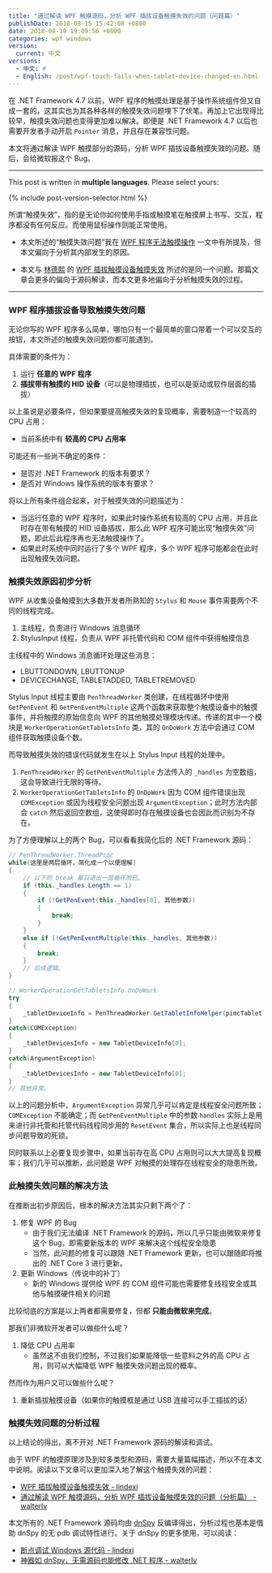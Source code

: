```yaml
---
title: "通过解读 WPF 触摸源码，分析 WPF 插拔设备触摸失效的问题（问题篇）"
publishDate: 2018-08-15 15:42:08 +0800
date: 2018-08-19 19:09:56 +0800
categories: wpf windows
version:
  current: 中文
versions:
  - 中文: #
  - English: /post/wpf-touch-fails-when-tablet-device-changed-en.html
---
```


在 .NET Framework 4.7 以前，WPF 程序的触摸处理是基于操作系统组件但又自成一套的，这其实也为其各种各样的触摸失效问题埋下了伏笔。再加上它出现得比较早，触摸失效问题也变得更加难以解决。即便是 .NET Framework 4.7 以后也需要开发者手动开启 `Pointer` 消息，并且存在兼容性问题。

本文将通过解读 WPF 触摸部分的源码，分析 WPF 插拔设备触摸失效的问题。随后，会给微软报这个 Bug。

---

This post is written in **multiple languages**. Please select yours:

{% include post-version-selector.html %}

所谓“触摸失效”，指的是无论你如何使用手指或触摸笔在触摸屏上书写、交互，程序都没有任何反应。而使用鼠标操作则能正常使用。

- 本文所述的“触摸失效问题”我在 [WPF 程序无法触摸操作](/wpf/2017/09/12/touch-not-work-in-wpf.html) 一文中有所提及，但本文偏向于分析其内部发生的原因。

- 本文与 [林德熙](https://blog.lindexi.com/) 的 [WPF 插拔触摸设备触摸失效](https://blog.lindexi.com/post/WPF-%E6%8F%92%E6%8B%94%E8%A7%A6%E6%91%B8%E8%AE%BE%E5%A4%87%E8%A7%A6%E6%91%B8%E5%A4%B1%E6%95%88.html) 所述的是同一个问题。那篇文章会更多的偏向于源码解读，而本文更多地偏向于分析触摸失效的过程。

---

<div id="toc"></div>

### WPF 程序插拔设备导致触摸失效问题

无论你写的 WPF 程序多么简单，哪怕只有一个最简单的窗口带着一个可以交互的按钮，本文所述的触摸失效问题你都可能遇到。

具体需要的条件为：

1. 运行 **任意的 WPF 程序**
1. **插拔带有触摸的 HID 设备**（可以是物理插拔，也可以是驱动或软件层面的插拔）

以上虽说是必要条件，但如果要提高触摸失效的复现概率，需要制造一个较高的 CPU 占用：

- 当前系统中有 **较高的 CPU 占用率**

可能还有一些尚不确定的条件：

- 是否对 .NET Framework 的版本有要求？
- 是否对 Windows 操作系统的版本有要求？

将以上所有条件组合起来，对于触摸失效的问题描述为：

- 当运行任意的 WPF 程序时，如果此时操作系统有较高的 CPU 占用，并且此时存在带有触摸的 HID 设备插拔，那么此 WPF 程序可能出现“触摸失效”问题，即此后此程序再也无法触摸操作了。
- 如果此时系统中同时运行了多个 WPF 程序，多个 WPF 程序可能都会在此时出现触摸失效问题。

### 触摸失效原因初步分析

WPF 从收集设备触摸到大多数开发者所熟知的 `Stylus` 和 `Mouse` 事件需要两个不同的线程完成。

1. 主线程，负责进行 Windows 消息循环
1. StylusInput 线程，负责从 WPF 非托管代码和 COM 组件中获得触摸信息

主线程中的 Windows 消息循环处理这些消息：

- LBUTTONDOWN, LBUTTONUP
- DEVICECHANGE, TABLETADDED, TABLETREMOVED

Stylus Input 线程主要由 `PenThreadWorker` 类创建，在线程循环中使用 `GetPenEvent` 和 `GetPenEventMultiple` 这两个函数来获取整个触摸设备中的触摸事件，并将触摸的原始信息向 WPF 的其他触摸处理模块传递。传递的其中一个模块是 `WorkerOperationGetTabletsInfo` 类，其的 `OnDoWork` 方法中会通过 COM 组件获取触摸设备个数。

而导致触摸失效的错误代码就发生在以上 Stylus Input 线程的处理中。

1. `PenThreadWorker` 的 `GetPenEventMultiple` 方法传入的 `_handles` 为空数组，这会导致进行无限的等待。
1. `WorkerOperationGetTabletsInfo` 的 `OnDoWork` 因为 COM 组件错误出现 `COMException` 或因为线程安全问题出现 `ArgumentException`；此时方法内部会 `catch` 然后返回空数组，这使得即时存在触摸设备也会因此而识别为不存在。

为了方便理解以上的两个 Bug，可以看看我简化后的 .NET Framework 源码：

```csharp
// PenThreadWorker.ThreadProc
while(这里是两层循环，简化成一个以便理解)
{
    // 以下的 break 都只退出一层循环而已。
    if (this._handles.Length == 1)
    {
        if (!GetPenEvent(this._handles[0], 其他参数))
        {
            break;
        }
    }
    else if (!GetPenEventMultiple(this._handles, 其他参数))
    {
        break;
    }
    // 后续逻辑。
}
```

```csharp
// WorkerOperationGetTabletsInfo.OnDoWork
try
{
    _tabletDeviceInfo = PenThreadWorker.GetTabletInfoHelper(pimcTablet);
}
catch(COMException)
{
    _tabletDevicesInfo = new TabletDeviceInfo[0];
}
catch(ArgumentException)
{
    _tabletDevicesInfo = new TabletDeviceInfo[0];
}
// 其他异常。
```

以上的问题分析中，`ArgumentException` 异常几乎可以肯定是线程安全问题所致；`COMException` 不能确定；而 `GetPenEventMultiple` 中的参数 `handles` 实际上是用来进行非托管和托管代码线程同步用的 `ResetEvent` 集合，所以实际上也是线程同步问题导致的死锁。

同时联系以上必要复现步骤中，如果当前存在高 CPU 占用则可以大大提高复现概率；我们几乎可以推断，此问题是 WPF 对触摸的处理存在线程安全的隐患所致。

### 此触摸失效问题的解决方法

在推断出初步原因后，根本的解决方法其实只剩下两个了：

1. 修复 WPF 的 Bug
    - 由于我们无法编译 .NET Framework 的源码，所以几乎只能由微软来修复这个 Bug，即需要新版本的 WPF 来解决这个线程安全隐患
    - 当然，此问题的修复可以跟随 .NET Framework 更新，也可以跟随即将推出的 .NET Core 3 进行更新。
1. 更新 Windows（传说中的补丁）
    - 新的 Windows 提供给 WPF 的 COM 组件可能也需要修复线程安全或其他与触摸硬件相关的问题

比较彻底的方案是以上两者都需要修复，但都 **只能由微软来完成**。

那我们非微软开发者可以做些什么呢？

1. 降低 CPU 占用率
    - 虽然这不由我们控制，不过我们如果能降低一些意料之外的高 CPU 占用，则可以大幅降低 WPF 触摸失效问题出现的概率。

然而作为用户又可以做些什么呢？

1. 重新插拔触摸设备（如果你的触摸框是通过 USB 连接可以手工插拔的话）

### 触摸失效问题的分析过程

以上结论的得出，离不开对 .NET Framework 源码的解读和调试。

由于 WPF 的触摸原理涉及到较多类型和源码，需要大量篇幅描述，所以不在本文中说明。阅读以下文章可以更加深入地了解这个触摸失效的问题：

- [WPF 插拔触摸设备触摸失效 - lindexi](https://blog.lindexi.com/post/WPF-%E6%8F%92%E6%8B%94%E8%A7%A6%E6%91%B8%E8%AE%BE%E5%A4%87%E8%A7%A6%E6%91%B8%E5%A4%B1%E6%95%88.html)
- [通过解读 WPF 触摸源码，分析 WPF 插拔设备触摸失效的问题（分析篇） - walterlv](/post/analyze-wpf-losting-touch-when-tablet-device-changed.html)

本文所有的 .NET Framework 源码均由 [dnSpy](https://github.com/0xd4d/dnSpy) 反编译得出，分析过程也基本是借助 dnSpy 的无 pdb 调试特性进行。关于 dnSpy 的更多使用，可以阅读：

- [断点调试 Windows 源代码 - lindexi](https://blog.lindexi.com/post/%E6%96%AD%E7%82%B9%E8%B0%83%E8%AF%95-Windows-%E6%BA%90%E4%BB%A3%E7%A0%81.html)
- [神器如 dnSpy，无需源码也能修改 .NET 程序 - walterlv](/post/edit-and-recompile-assembly-using-dnspy.html)
